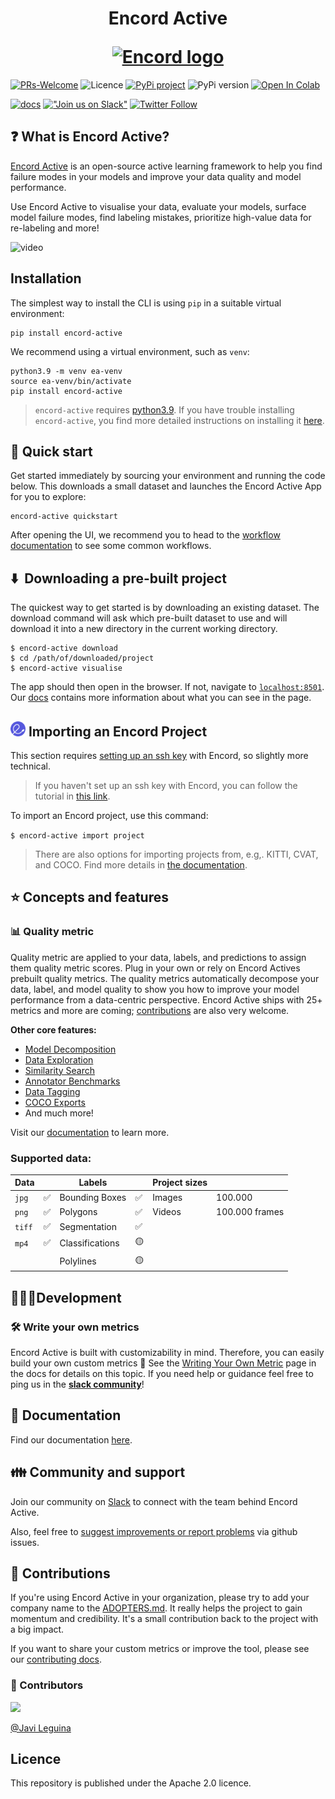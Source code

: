 <h1 align="center">
  <p align="center">Encord Active</p>
  <a href="https://encord.com"><img src="src/encord_active/app/assets/encord_2_02.png" width="150" alt="Encord logo"/></a>
</h1>

[![PRs-Welcome][contribute-image]][contribute-url]
![Licence][license-image]
[![PyPi project][pypi-package-image]][pypi-package]
![PyPi version][pypi-version-image]
[![Open In Colab][colab-image]][colab-notebook]

[![docs][docs-image]][encord-active-docs]
[!["Join us on Slack"][slack-image]][join-slack]
[![Twitter Follow][twitter-image]][twitter-url]

## ❓ What is Encord Active?

[Encord Active][encord-active-landing] is an open-source active learning framework to help you find failure modes in your models and improve your data quality and model performance.

Use Encord Active to visualise your data, evaluate your models, surface model failure modes, find labeling mistakes, prioritize high-value data for re-labeling and more!

![video](resources/ea-demo.gif)

## Installation

The simplest way to install the CLI is using `pip` in a suitable virtual environment:

```shell
pip install encord-active
```

We recommend using a virtual environment, such as `venv`:

```shell
python3.9 -m venv ea-venv
source ea-venv/bin/activate
pip install encord-active
```

> `encord-active` requires [python3.9][python-39].
> If you have trouble installing `encord-active`, you find more detailed instructions on
> installing it [here][encord-active-docs].

## 👋 Quick start

Get started immediately by sourcing your environment and running the code below.
This downloads a small dataset and launches the Encord Active App for you to explore:

```shell
encord-active quickstart
```

After opening the UI, we recommend you to head to the [workflow documentation][encord-active-docs-workflow] to see some common workflows.

## ⬇️  Downloading a pre-built project

The quickest way to get started is by downloading an existing dataset.
The download command will ask which pre-built dataset to use and will download it into a new directory in the current working directory.

```shell
$ encord-active download
$ cd /path/of/downloaded/project
$ encord-active visualise
```

The app should then open in the browser.
If not, navigate to [`localhost:8501`](http://localhost:8501).
Our [docs][encord-active-docs] contains more information about what you can see in the page.

## <img width="24" height="24" src="resources/logo.png"/> Importing an Encord Project

This section requires [setting up an ssh key][encord-docs-ssh] with Encord, so slightly more technical.

> If you haven't set up an ssh key with Encord, you can follow the tutorial in [this link][encord-docs-ssh].

To import an Encord project, use this command:

`$ encord-active import project`

> There are also options for importing projects from, e.g,. KITTI, CVAT, and COCO. Find more details in [the documentation][encord-active-docs-workflow-import-data].

## ⭐ Concepts and features

### 📊 Quality metric

Quality metric are applied to your data, labels, and predictions to assign them quality metric scores.
Plug in your own or rely on Encord Actives prebuilt quality metrics.
The quality metrics automatically decompose your data, label, and model quality to show you how to improve your model performance from a data-centric perspective.
Encord Active ships with 25+ metrics and more are coming; [contributions][contribute-url] are also very welcome.

**Other core features:**

- [Model Decomposition](https://encord-active-docs.web.app/pages/model-assertions/metrics)
- [Data Exploration](https://encord-active-docs.web.app/pages/data-quality/summary)
- [Similarity Search](https://encord-active-docs.web.app/workflows/Improve-your-data/similar-images)
- [Annotator Benchmarks](https://encord-active-docs.web.app/pages/label-quality/explorer/)
- [Data Tagging](https://encord-active-docs.web.app/tags/#steps)
- [COCO Exports](https://encord-active-docs.web.app/pages/export/filter_export)
- And much more!

Visit our [documentation][encord-active-docs] to learn more.

### Supported data:

| Data   |     | Labels          |     | Project sizes |                |
| ------ | --- | --------------- | --- | ------------- | -------------- |
| `jpg`  | ✅  | Bounding Boxes  | ✅  | Images        | 100.000        |
| `png`  | ✅  | Polygons        | ✅  | Videos        | 100.000 frames |
| `tiff` | ✅  | Segmentation    | ✅  |               |                |
| `mp4`  | ✅  | Classifications | 🟡  |               |                |
|        |     | Polylines       | 🟡  |               |                |

## 🧑🏽‍💻Development

### 🛠 Write your own metrics

Encord Active is built with customizability in mind. Therefore, you can easily build your own custom metrics 🔧 See the [Writing Your Own Metric][encord-active-docs-write-metric] page in the docs for details on this topic. If you need help or guidance feel free to ping us in the **[slack community](https://encordactive.slack.com)**!

## 🔖 Documentation

Find our documentation [here](https://encord-active-docs.web.app).

## 👪 Community and support

Join our community on [Slack][join-slack] to connect with the team behind Encord Active.

Also, feel free to [suggest improvements or report problems][report-issue] via github issues.

## 🎇 Contributions

If you're using Encord Active in your organization, please try to add your company name to the [ADOPTERS.md][adopters]. It really helps the project to gain momentum and credibility. It's a small contribution back to the project with a big impact.

If you want to share your custom metrics or improve the tool, please see our [contributing docs][contribute-url].

### 🦸 Contributors

<a href="https://github.com/encord-team/encord-active/graphs/contributors">
  <img src="https://contrib.rocks/image?repo=encord-team/encord-active" />
</a>

[@Javi Leguina](https://github.com/jleguina)

## Licence

This repository is published under the Apache 2.0 licence.

[adopters]: https://github.com/encord-team/encord-active/blob/main/ADOPTERS.md
[colab-notebook]: https://colab.research.google.com/drive/11iZE1CCFIGlkWdTmhf5XACDojtGeIRGS?usp=sharing
[contribute-url]: https://encord-active-docs.web.app/contributing
[encord-active-docs-workflow-import-data]: https://encord-active-docs.web.app/workflows/import-data
[encord-active-docs-workflow]: https://encord-active-docs.web.app/category/workflows
[encord-active-docs-write-metric]: https://encord-active-docs.web.app/metrics/write-your-own
[encord-active-docs]: https://encord-active-docs.web.app/
[encord-active-landing]: https://encord.com/encord_active/
[encord-docs-ssh]: https://docs.encord.com/admins/settings/public-keys/#set-up-public-key-authentication
[join-slack]: https://join.slack.com/t/encordactive/shared_invite/zt-1hc2vqur9-Fzj1EEAHoqu91sZ0CX0A7Q
[new-issue]: https://github.com/encord-team/encord-active/issues/new
[pypi-package]: https://www.piwheels.org/project/encord-active/
[python-39]: https://www.python.org/downloads/release/python-3915/
[report-issue]: https://github.com/encord-team/data-quality-pocs/issues/new
[slack-community]: https://encord-active.slack.com
[twitter-url]: https://twitter.com/encord_team
[colab-image]: https://colab.research.google.com/assets/colab-badge.svg
[contribute-image]: https://img.shields.io/badge/PRs-welcome-blue.svg
[docs-image]: https://img.shields.io/badge/docs-online-blue
[license-image]: https://img.shields.io/github/license/encord-team/encord-active
[pypi-package-image]: https://img.shields.io/pypi/v/encord-active
[pypi-version-image]: https://img.shields.io/pypi/pyversions/encord-active
[slack-image]: https://img.shields.io/badge/Slack-4A154B?logo=slack&logoColor=white
[twitter-image]: https://img.shields.io/twitter/follow/encord_team?label=%40encord_team&style=social
